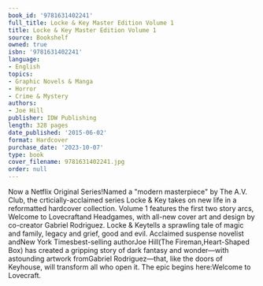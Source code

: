 ```yaml
---
book_id: '9781631402241'
full_title: Locke & Key Master Edition Volume 1
title: Locke & Key Master Edition Volume 1
source: Bookshelf
owned: true
isbn: '9781631402241'
language:
- English
topics:
- Graphic Novels & Manga
- Horror
- Crime & Mystery
authors:
- Joe Hill
publisher: IDW Publishing
length: 328 pages
date_published: '2015-06-02'
format: Hardcover
purchase_date: '2023-10-07'
type: book
cover_filename: 9781631402241.jpg
order: null
---
```

Now a Netflix Original Series!Named a "modern masterpiece" by The A.V. Club, the crticially-acclaimed series Locke & Key takes on new life in a reformatted hardcover collection. Volume 1 features the first two story arcs, Welcome to Lovecraftand Headgames, with all-new cover art and design by co-creator Gabriel Rodriguez.
Locke & Keytells a sprawling tale of magic and family, legacy and grief, good and evil. Acclaimed suspense novelist andNew York Timesbest-selling authorJoe Hill(The Fireman,Heart-Shaped Box) has created a gripping story of dark fantasy and wonder—with astounding artwork fromGabriel Rodriguez—that, like the doors of Keyhouse, will transform all who open it. The epic begins here:Welcome to Lovecraft.

